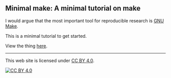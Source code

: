 ## Minimal make: A minimal tutorial on make

I would argue that the most important tool for reproducible research
is [GNU Make](https://www.gnu.org/software/make).

This is a minimal tutorial to get started.

View the thing [here](https://kbroman.org/minimal_make).

---

This web site is licensed under
[CC BY 4.0](https://creativecommons.org/licenses/by/4.0/).

[![CC BY 4.0](https://licensebuttons.net/l/by/4.0/88x31.png)](https://creativecommons.org/licenses/by/4.0/)
